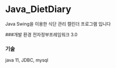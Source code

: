 # Java_DietDiary

Java Swing을 이용한 식단 관리 캘린더 프로그램 입니다


###개발 환경
전자정부프레임워크 3.0

### 기술
java 11, JDBC, mysql
